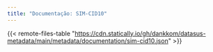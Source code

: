 ```yaml
---
title: "Documentação: SIM-CID10"
---
```


{{< remote-files-table "https://cdn.statically.io/gh/dankkom/datasus-metadata/main/metadata/documentation/sim-cid10.json" >}}
